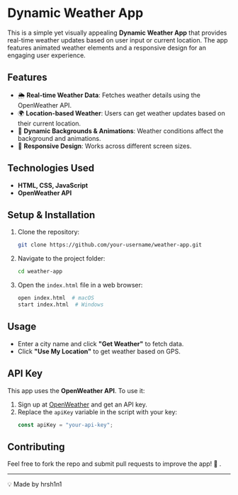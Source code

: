 # Dynamic Weather App

This is a simple yet visually appealing **Dynamic Weather App** that provides real-time weather updates based on user input or current location. The app features animated weather elements and a responsive design for an engaging user experience.

## Features
- 🌦 **Real-time Weather Data**: Fetches weather details using the OpenWeather API.
- 🌍 **Location-based Weather**: Users can get weather updates based on their current location.
- 🌈 **Dynamic Backgrounds & Animations**: Weather conditions affect the background and animations.
- 🔄 **Responsive Design**: Works across different screen sizes.

## Technologies Used
- **HTML, CSS, JavaScript**
- **OpenWeather API**

## Setup & Installation
1. Clone the repository:
   ```sh
   git clone https://github.com/your-username/weather-app.git
   ```
2. Navigate to the project folder:
   ```sh
   cd weather-app
   ```
3. Open the `index.html` file in a web browser:
   ```sh
   open index.html  # macOS
   start index.html  # Windows
   ```

## Usage
- Enter a city name and click **"Get Weather"** to fetch data.
- Click **"Use My Location"** to get weather based on GPS.

## API Key
This app uses the **OpenWeather API**. To use it:
1. Sign up at [OpenWeather](https://openweathermap.org/) and get an API key.
2. Replace the `apiKey` variable in the script with your key:
   ```js
   const apiKey = "your-api-key";
   ```

## Contributing
Feel free to fork the repo and submit pull requests to improve the app! 🚀
.

---
💡 Made by hrsh1n1

